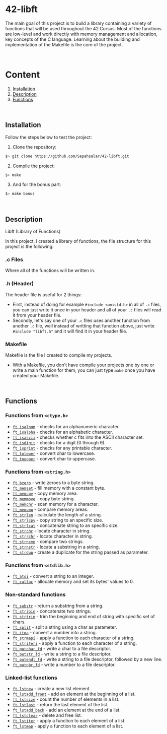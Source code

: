 # 42-libft
The main goal of this project is to build a library containing a variety of functions that will be used throughout the 42 Cursus. Most of the functions are low-level and work directly with memory management and allocation, key concepts of the C language. Learning about the building and implementation of the Makefile is the core of the project.

</br>

# Content

1. [Installation](#installation)
2. [Description](#description)
3. [Functions](#functions)

</br>

## Installation

Follow the steps below to test the project: 

1. Clone the repository:
```bash
$> git clone https://github.com/Sepahsalar/42-libft.git
```
2. Compile the project:
```bash
$> make
```
3. And for the bonus part:
```bash
$> make bonus
```

</br>

## Description

Libft (Library of Functions)

In this project, I created a library of functions, the file structure for this project is the following:

### .c Files 
Where all of the functions will be written in. 

### .h (Header)
The header file is useful for 2 things:
- First, instead of doing for example `#include <unistd.h>` in all of `.c` files, you can just write it once in your header and all of your `.c` files will read it from your header file. 
- Secondly, let's say one of your `.c` files uses another function from another `.c` file, well instead of writting that function above, just write `#include "libft.h"` and it will find it in your header file.

### Makefile 
Makefile is the file I created to compile my projects.
- With a Makefile, you don't have compile your projects one by one or write a main function for them, you can just type `make` once you have created your Makefile.

</br>

## Functions

### Functions from `<ctype.h>`

- [`ft_isalnum`](ft_isalnum.c)	- checks for an alphanumeric character.
- [`ft_isalpha`](ft_isalpha.c)	- checks for an alphabetic character.
- [`ft_isascii`](ft_isascii.c)	- checks whether c fits into the ASCII character set.
- [`ft_isdigit`](ft_isdigit.c)	- checks for a digit (0 through 9).
- [`ft_isprint`](ft_isprint.c)	- checks for any printable character.
- [`ft_tolower`](ft_tolower.c)	- convert char to lowercase.
- [`ft_toupper`](ft_toupper.c)	- convert char to uppercase.

### Functions from `<string.h>`

- [`ft_bzero`](ft_bzero.c)		- write zeroes to a byte string.
- [`ft_memset`](ft_memset.c)	- fill memory with a constant byte.
- [`ft_memcpy`](ft_memcpy.c)	- copy memory area.
- [`ft_memmove`](ft_memmove.c)	- copy byte string.
- [`ft_memchr`](ft_memchr.c)	- scan memory for a character.
- [`ft_memcmp`](ft_memcmp.c)	- compare memory areas.
- [`ft_strlen`](ft_strlen.c)	- calculate the length of a string.
- [`ft_strlcpy`](ft_strlcpy.c)	- copy string to an specific size.
- [`ft_strlcat`](ft_strlcat.c)	- concatenate string to an specific size.
- [`ft_strchr`](ft_strchr.c)	- locate character in string.
- [`ft_strrchr`](ft_strrchr.c)	- locate character in string.
- [`ft_strncmp`](ft_strncmp.c)	- compare two strings.
- [`ft_strnstr`](ft_strnstr.c)	- locate a substring in a string.
- [`ft_strdup`](ft_strdup.c)	- create a duplicate for the string passed as parameter.

### Functions from `<stdlib.h>`
- [`ft_atoi`](ft_atoi.c)		- convert a string to an integer.
- [`ft_calloc`](ft_calloc.c)	- allocate memory and set its bytes' values to 0.

### Non-standard functions
- [`ft_substr`](ft_substr.c)	- return a substring from a string.
- [`ft_strjoin`](ft_strjoin.c)	- concatenate two strings.
- [`ft_strtrim`](ft_strtrim.c)	- trim the beginning and end of string with specific set of chars.
- [`ft_split`](ft_split.c)		- split a string using a char as parameter.
- [`ft_itoa`](ft_itoa.c)		- convert a number into a string.
- [`ft_strmapi`](ft_strmapi.c)	- apply a function to each character of a string.
- [`ft_striteri`](ft_striteri.c)	- apply a function to each character of a string.
- [`ft_putchar_fd`](ft_putchar_fd.c)	- write a char to a file descriptor.
- [`ft_putstr_fd`](ft_putstr_fd.c)	- write a string to a file descriptor.
- [`ft_putendl_fd`](ft_putendl_fd.c)	- write a string to a file descriptor, followed by a new line.
- [`ft_putnbr_fd`](ft_putnbr_fd.c)	- write a number to a file descriptor.

### Linked-list functions

- [`ft_lstnew`](ft_lstnew.c)	- create a new list element.
- [`ft_lstadd_front`](ft_lstadd_front.c)	- add an element at the beginning of a list.
- [`ft_lstsize`](ft_lstsize.c)	- count the number of elements in a list.
- [`ft_lstlast`](ft_lstlast.c)	- return the last element of the list.
- [`ft_lstadd_back`](ft_lstadd_back.c)	- add an element at the end of a list.
- [`ft_lstclear`](ft_lstclear.c)	- delete and free list.
- [`ft_lstiter`](ft_lstiter.c)	- apply a function to each element of a list.
- [`ft_lstmap`](ft_lstmap.c)	- apply a function to each element of a list.